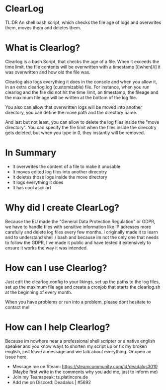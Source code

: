 # ClearLog

TL:DR
An shell bash script, which checks the file age of logs and overwrites them, moves them and deletes them.

# What is Clearlog?

Clearlog is a bash Script, that checks the age of a file. When it exceeds the time limit, the file contents will be overwritten with a timestamp [i]when[/i] it was overwritten and how old the file was. 

Clearlog also logs everything it does in the console and when you allow it, in an extra clearlog.log (customizable) file.
For instance, when you run clearlog and the file did not hit the time limit, an timestamp, the fileage and the maximum file age will be written at the bottom of the log file.

You also can allow that overwritten logs will be moved into another directory, you can define the move path and the directory name.

And last but not least, you can allow to delete the log files inside the "move directory".
You can specify the file limit when the files inside the direcotry gets deleted, but when you type in 0, they instantly will be removed.

# In Summary

- It overwrites the content of a file to make it unusable
- It moves edited log files into another direcotry
- It deletes those logs inside the move directory
- It logs everything it does
- It has cool ascii art

# Why did I create ClearLog?

Because the EU made the "General Data Protection Regulation" or GDPR, we have to handle files with sensitive information like IP adresses more carefully and delete log files every few months. I originally made it to learn and to understand shell / bash and because im not the only one that needs to follow the GDPR, I've made it public and have tested it extensively to ensure it works the way it was intended.

# How can I use Clearlog?

Just edit the clearlog.config to your likings, set up the paths to the log files, set up the maximum file age and create a cronjob that starts the clearlog.sh at the beginning of every month.

When you have problems or run into a problem, please dont hesitate to contact me! 

# How can I help Clearlog?

Because im nowhere near a professional shell scripter or a native english speaker and you know ways to shorten my script up or fix my broken english, just leave a message and we talk about everything. Or open an issue here.

- Message me on Steam: https://steamcommunity.com/id/deadalus3010 
(Maybe first write in the comments why you add me, just to inform me)
- Join my Teamspeak: ts.platincore.de
- Add me on Discord: Deadalus | #5692
